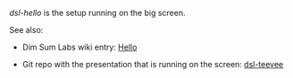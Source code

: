 *dsl-hello* is the setup running on the big screen.

See also:

  * Dim Sum Labs wiki entry: [Hello][1]

  * Git repo with the presentation that is running on the screen:
    [dsl-teevee][2]

[1]: https://github.com/dimsumlabs/dsl-meta/wiki/Hello
[2]: https://github.com/dimsumlabs/dsl-teevee

